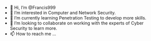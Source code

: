 - 👋 Hi, I’m @Francis999
- 👀 I’m interested in Computer and Network Security.
- 🌱 I’m currently learning Penetration Testing to develop more skills.
- 💞️ I’m looking to collaborate on working with the experts of Cyber Security to learn more.
- 📫 How to reach me ...

<!---
Francis999/Francis999 is a ✨ special ✨ repository because its `README.md` (this file) appears on your GitHub profile.
You can click the Preview link to take a look at your changes.
--->
